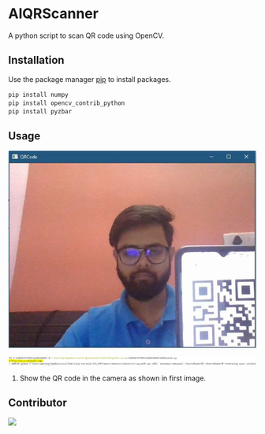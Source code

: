 # AlQRScanner

A python script to scan QR code using OpenCV.

## Installation

Use the package manager [pip](https://pip.pypa.io/en/stable/) to install packages.

```bash
pip install numpy
pip install opencv_contrib_python
pip install pyzbar
```

## Usage

![](/Capture.JPG)

![](/Output.JPG)

1. Show the QR code in the camera as shown in first image.

## Contributor

<a href="https://github.com/alankarartist/ALQRSCANNER/graphs/contributors">
    <img src="https://contrib.rocks/image?repo=alankarartist/ALQRSCANNER" />
</a>